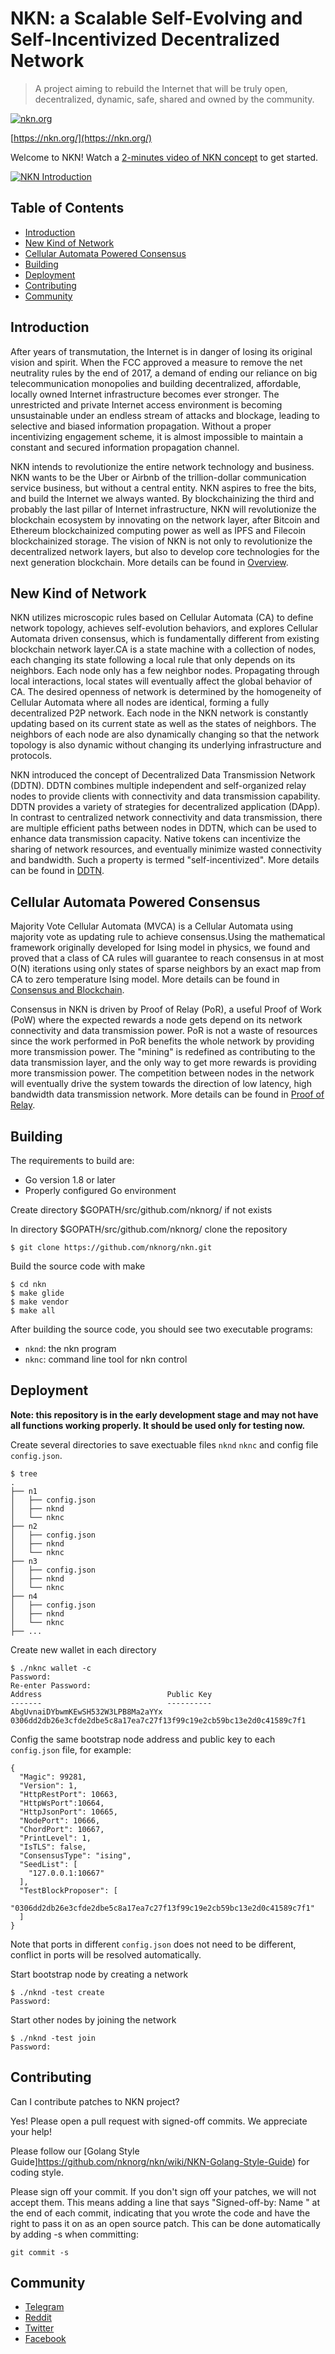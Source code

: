 # NKN: a Scalable Self-Evolving and Self-Incentivized Decentralized Network

> A project aiming to rebuild the Internet that will be truly open,
  decentralized, dynamic, safe, shared and owned by the community.

[![nkn.org](img/nkn_logo.png)](https://nkn.org/)

[https://nkn.org/](https://nkn.org/)

Welcome to NKN! Watch a [2-minutes video of NKN
concept](https://youtu.be/cT29i3-ImQk) to get started.

[![NKN Introduction](img/nkn_intro_video.png)](https://youtu.be/cT29i3-ImQk)

## Table of Contents

- [Introduction](#introduction)
- [New Kind of Network](#new-kind-of-network)
- [Cellular Automata Powered Consensus](#cellular-automata-powered-consensus)
- [Building](#building)
- [Deployment](#deployment)
- [Contributing](#contributing)
- [Community](#community)

## Introduction

After years of transmutation, the Internet is in danger of losing its
original vision and spirit.  When the FCC approved a measure to remove the
 net neutrality rules by the end of 2017, a demand of ending our reliance on
big telecommunication monopolies and building
decentralized, affordable, locally owned Internet infrastructure becomes ever
stronger. The unrestricted and private Internet access environment is becoming
unsustainable under an endless stream of attacks and blockage, leading to
selective and biased information propagation. Without a proper incentivizing
engagement scheme, it is almost impossible to maintain a constant and secured
 information propagation channel.

NKN intends to revolutionize the entire network technology and business. NKN
 wants  to be the Uber or Airbnb of the trillion-dollar communication service
business, but without a central entity. NKN aspires to free the bits, and build
the Internet we always wanted. By blockchainizing the third and probably the
last pillar of Internet infrastructure,  NKN will revolutionize the blockchain
ecosystem by innovating on the network layer, after Bitcoin and Ethereum
blockchainized computing power as well as IPFS and Filecoin blockchainized
storage. The vision of NKN is not only to revolutionize the decentralized
network layers, but also to develop core technologies for the next generation
blockchain. More details can be found in [Overview](https://github.com/nknorg/nkn/wiki/Technical-Design-Document).

## New Kind of Network

NKN utilizes microscopic rules based on Cellular Automata (CA) to define
network topology, achieves self-evolution behaviors, and explores
Cellular Automata driven consensus, which is fundamentally different
from existing blockchain network layer.CA is a state machine with a collection
of nodes, each changing its state following a local rule that only depends on its
neighbors. Each node only has a few neighbor nodes. Propagating through local
interactions, local states will eventually affect the global behavior of CA.
The desired openness of network is determined by the homogeneity of Cellular
Automata where all nodes are identical, forming a fully decentralized P2P
network. Each node in the NKN network is constantly updating based on its
current state as well as the states of neighbors. The neighbors of each node are
also dynamically changing so that the network topology is also dynamic without
changing its underlying infrastructure and protocols.

NKN introduced the concept of Decentralized Data Transmission Network
(DDTN). DDTN combines multiple independent and self-organized relay
nodes to provide clients with connectivity and data transmission capability.
DDTN provides a variety of strategies for decentralized application (DApp).
In contrast to centralized network connectivity and data transmission, there are
multiple efficient paths between nodes in DDTN, which can be used to enhance
data transmission capacity. Native tokens can incentivize the sharing of network
resources, and eventually minimize wasted connectivity and bandwidth. Such
a property is termed "self-incentivized". More details can be found
in [DDTN](https://github.com/nknorg/nkn/wiki/Tech-Design-Doc%3A-Distributed-Data-Transmission-Network-%28DDTN%29).

## Cellular Automata Powered Consensus

Majority Vote Cellular Automata (MVCA) is a Cellular Automata using
majority vote as updating rule to achieve consensus.Using the mathematical
 framework originally developed for Ising model in physics, we found and
 proved that a class of CA rules will guarantee to reach consensus in at most
O(N) iterations using only states of sparse neighbors by an exact map from
CA to zero temperature Ising model. More details can be found in
[Consensus and Blockchain](https://github.com/nknorg/nkn/wiki/Tech-Design-Doc%3A-Consensus-and-Blockchain).

Consensus in NKN is driven by Proof of Relay (PoR), a useful Proof of
Work (PoW) where the expected rewards a node gets depend on its
network connectivity and data transmission power. PoR is not a
waste of resources since the work performed in PoR benefits the whole network
 by providing more transmission power. The "mining" is redefined as contributing
 to the data transmission layer, and the only way to get more rewards is providing
 more transmission power. The competition between nodes in the network will eventually
drive the system towards the direction of low latency, high bandwidth data transmission network.
More details can be found in [Proof of Relay](https://github.com/nknorg/nkn/wiki/Tech-Design-Doc%3A-Proof-of-Relay-%28PoR%29).

## Building

The requirements to build are:
* Go version 1.8 or later
* Properly configured Go environment

Create directory $GOPATH/src/github.com/nknorg/ if not exists

In directory $GOPATH/src/github.com/nknorg/ clone the repository

```shell
$ git clone https://github.com/nknorg/nkn.git
```

Build the source code with make

```shell
$ cd nkn
$ make glide
$ make vendor
$ make all
```

After building the source code, you should see two executable
programs:

* `nknd`: the nkn program
* `nknc`: command line tool for nkn control

## Deployment

**Note: this repository is in the early development stage and may not
have all functions working properly. It should be used only for testing
now.**

Create several directories to save exectuable files `nknd` `nknc` and
config file `config.json`.

``` shell
$ tree
.
├── n1
│   ├── config.json
│   ├── nknd
│   └── nknc
├── n2
│   ├── config.json
│   ├── nknd
│   └── nknc
├── n3
│   ├── config.json
│   ├── nknd
│   └── nknc
├── n4
│   ├── config.json
│   ├── nknd
│   └── nknc
├── ...
```

Create new wallet in each directory

``` shell
$ ./nknc wallet -c
Password:
Re-enter Password:
Address                            Public Key
-------                            ----------
AbgUvnaiDYbwmKEwSH532W3LPB8Ma2aYYx 0306dd2db26e3cfde2dbe5c8a17ea7c27f13f99c19e2cb59bc13e2d0c41589c7f1
```

Config the same bootstrap node address and public key to each
`config.json` file, for example:

```shell
{
  "Magic": 99281,
  "Version": 1,
  "HttpRestPort": 10663,
  "HttpWsPort":10664,
  "HttpJsonPort": 10665,
  "NodePort": 10666,
  "ChordPort": 10667,
  "PrintLevel": 1,
  "IsTLS": false,
  "ConsensusType": "ising",
  "SeedList": [
    "127.0.0.1:10667"
  ],
  "TestBlockProposer": [
    "0306dd2db26e3cfde2dbe5c8a17ea7c27f13f99c19e2cb59bc13e2d0c41589c7f1"
  ]
}
```

Note that ports in different `config.json` does not need to be different,
conflict in ports will be resolved automatically.

Start bootstrap node by creating a network

```shell
$ ./nknd -test create
Password:
```

Start other nodes by joining the network

```shell
$ ./nknd -test join
Password:
```

## Contributing

Can I contribute patches to NKN project?

Yes! Please open a pull request with signed-off commits. We appreciate
your help!

Please follow our [Golang Style
Guide]https://github.com/nknorg/nkn/wiki/NKN-Golang-Style-Guide)
for coding style.

Please sign off your commit. If you don't sign off your patches, we
will not accept them. This means adding a line that says
"Signed-off-by: Name <email>" at the end of each commit, indicating
that you wrote the code and have the right to pass it on as an open
source patch. This can be done automatically by adding -s when
committing:

```shell
git commit -s
```

## Community

* [Telegram](https://t.me/nknorg)
* [Reddit](https://www.reddit.com/r/nknblockchain/)
* [Twitter](https://twitter.com/NKN_ORG)
* [Facebook](https://www.facebook.com/nkn.org)
